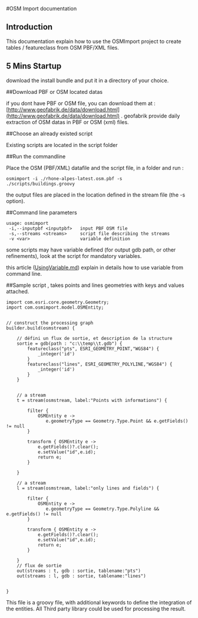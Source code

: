 #OSM Import documentation

## Introduction

This documentation explain how to use the OSMImport project to create tables / featureclass from OSM PBF/XML files.

## 5 Mins Startup

download the install bundle and put it in a directory of your choice.


##Download PBF or OSM located datas

if you dont have PBF or OSM file, you can download them at : [http://www.geofabrik.de/data/download.html](http://www.geofabrik.de/data/download.html) . geofabrik provide daily extraction of OSM datas in PBF or OSM (xml) files.

##Choose an already existed script

Existing scripts are located in the script folder

##Run the commandline

Place the OSM (PBF/XML) datafile and the script file, in a folder and run :

	osmimport -i ./rhone-alpes-latest.osm.pbf -s ./scripts/buildings.groovy

the output files are placed in the location defined in the stream file (the -s option).


##Command line parameters

	
	usage: osmimport
	 -i,--inputpbf <inputpbf>   input PBF OSM file
	 -s,--streams <streams>     script file describing the streams
	 -v <var>                   variable definition

some scripts may have variable defined (for output gdb path, or other refinements), look at the script for mandatory variables.

this article ([UsingVariable.md](UsingVariable.md)) explain in details how to use variable from command line.



##Sample script , takes points and lines geometries with keys and values attached.


	import com.esri.core.geometry.Geometry;
	import com.osmimport.model.OSMEntity;
	
	
	// construct the processing graph
	builder.build(osmstream) {
	
		// défini un flux de sortie, et description de la structure
		sortie = gdb(path : "c:\\temp\\t.gdb") {
			featureclass("pts", ESRI_GEOMETRY_POINT,"WGS84") {
				_integer('id')
			}
			featureclass("lines", ESRI_GEOMETRY_POLYLINE,"WGS84") {
				_integer('id')
			}
		}
	
	
		// a stream
		t = stream(osmstream, label:"Points with informations") {
	
			filter {
				OSMEntity e ->
				   e.geometryType == Geometry.Type.Point && e.getFields() != null
			}
			
			transform { OSMEntity e ->
				e.getFields()?.clear();
				e.setValue("id",e.id);
				return e;
			}
	
		}

		// a stream
		l = stream(osmstream, label:"only lines and fields") {
	
			filter {
				OSMEntity e ->
				   e.geometryType == Geometry.Type.Polyline && e.getFields() != null
			}
			
			transform { OSMEntity e ->
				e.getFields()?.clear();
				e.setValue("id",e.id);
				return e;
			}
	
		}
		// flux de sortie
		out(streams : t, gdb : sortie, tablename:"pts")
		out(streams : l, gdb : sortie, tablename:"lines")
	
	
	}
	

This file is a groovy file, with additional keywords to define the integration of the entities. All Third party library could be used for processing the result.
